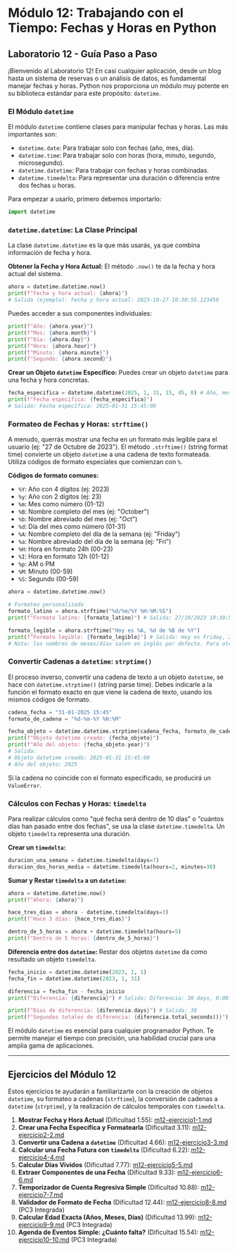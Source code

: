 # Módulo 12: Trabajando con el Tiempo: Fechas y Horas en Python

## Laboratorio 12 - Guía Paso a Paso

¡Bienvenido al Laboratorio 12! En casi cualquier aplicación, desde un blog hasta un sistema de reservas o un análisis de datos, es fundamental manejar fechas y horas. Python nos proporciona un módulo muy potente en su biblioteca estándar para este propósito: `datetime`.

### El Módulo `datetime`
El módulo `datetime` contiene clases para manipular fechas y horas. Las más importantes son:
*   `datetime.date`: Para trabajar solo con fechas (año, mes, día).
*   `datetime.time`: Para trabajar solo con horas (hora, minuto, segundo, microsegundo).
*   `datetime.datetime`: Para trabajar con fechas y horas combinadas.
*   `datetime.timedelta`: Para representar una duración o diferencia entre dos fechas u horas.

Para empezar a usarlo, primero debemos importarlo:
```python
import datetime
```

### `datetime.datetime`: La Clase Principal
La clase `datetime.datetime` es la que más usarás, ya que combina información de fecha y hora.

**Obtener la Fecha y Hora Actual:**
El método `.now()` te da la fecha y hora actual del sistema.
```python
ahora = datetime.datetime.now()
print(f"Fecha y hora actual: {ahora}")
# Salida (ejemplo): Fecha y hora actual: 2023-10-27 10:30:55.123456
```
Puedes acceder a sus componentes individuales:
```python
print(f"Año: {ahora.year}")
print(f"Mes: {ahora.month}")
print(f"Día: {ahora.day}")
print(f"Hora: {ahora.hour}")
print(f"Minuto: {ahora.minute}")
print(f"Segundo: {ahora.second}")
```

**Crear un Objeto `datetime` Específico:**
Puedes crear un objeto `datetime` para una fecha y hora concretas.
```python
fecha_especifica = datetime.datetime(2025, 1, 31, 15, 45, 0) # Año, mes, día, hora, minuto, segundo
print(f"Fecha específica: {fecha_especifica}")
# Salida: Fecha específica: 2025-01-31 15:45:00
```

### Formateo de Fechas y Horas: `strftime()`
A menudo, querrás mostrar una fecha en un formato más legible para el usuario (ej: "27 de Octubre de 2023"). El método `.strftime()` (string format time) convierte un objeto `datetime` a una cadena de texto formateada.
Utiliza códigos de formato especiales que comienzan con `%`.

**Códigos de formato comunes:**
*   `%Y`: Año con 4 dígitos (ej: 2023)
*   `%y`: Año con 2 dígitos (ej: 23)
*   `%m`: Mes como número (01-12)
*   `%B`: Nombre completo del mes (ej: "October")
*   `%b`: Nombre abreviado del mes (ej: "Oct")
*   `%d`: Día del mes como número (01-31)
*   `%A`: Nombre completo del día de la semana (ej: "Friday")
*   `%a`: Nombre abreviado del día de la semana (ej: "Fri")
*   `%H`: Hora en formato 24h (00-23)
*   `%I`: Hora en formato 12h (01-12)
*   `%p`: AM o PM
*   `%M`: Minuto (00-59)
*   `%S`: Segundo (00-59)

```python
ahora = datetime.datetime.now()

# Formateo personalizado
formato_latino = ahora.strftime("%d/%m/%Y %H:%M:%S")
print(f"Formato latino: {formato_latino}") # Salida: 27/10/2023 10:30:55

formato_legible = ahora.strftime("Hoy es %A, %d de %B de %Y")
print(f"Formato legible: {formato_legible}") # Salida: Hoy es Friday, 27 de October de 2023
# Nota: los nombres de meses/días salen en inglés por defecto. Para otros idiomas se requiere configuración adicional (locale).
```

### Convertir Cadenas a `datetime`: `strptime()`
El proceso inverso, convertir una cadena de texto a un objeto `datetime`, se hace con `datetime.strptime()` (string parse time). Debes indicarle a la función el formato exacto en que viene la cadena de texto, usando los mismos códigos de formato.

```python
cadena_fecha = "31-01-2025 15:45"
formato_de_cadena = "%d-%m-%Y %H:%M"

fecha_objeto = datetime.datetime.strptime(cadena_fecha, formato_de_cadena)
print(f"Objeto datetime creado: {fecha_objeto}")
print(f"Año del objeto: {fecha_objeto.year}")
# Salida:
# Objeto datetime creado: 2025-01-31 15:45:00
# Año del objeto: 2025
```
Si la cadena no coincide con el formato especificado, se producirá un `ValueError`.

### Cálculos con Fechas y Horas: `timedelta`
Para realizar cálculos como "qué fecha será dentro de 10 días" o "cuántos días han pasado entre dos fechas", se usa la clase `datetime.timedelta`. Un objeto `timedelta` representa una duración.

**Crear un `timedelta`:**
```python
duracion_una_semana = datetime.timedelta(days=7)
duracion_dos_horas_media = datetime.timedelta(hours=2, minutes=30)
```

**Sumar y Restar `timedelta` a un `datetime`:**
```python
ahora = datetime.datetime.now()
print(f"Ahora: {ahora}")

hace_tres_dias = ahora - datetime.timedelta(days=3)
print(f"Hace 3 días: {hace_tres_dias}")

dentro_de_5_horas = ahora + datetime.timedelta(hours=5)
print(f"Dentro de 5 horas: {dentro_de_5_horas}")
```

**Diferencia entre dos `datetime`:**
Restar dos objetos `datetime` da como resultado un objeto `timedelta`.
```python
fecha_inicio = datetime.datetime(2023, 1, 1)
fecha_fin = datetime.datetime(2023, 1, 31)

diferencia = fecha_fin - fecha_inicio
print(f"Diferencia: {diferencia}") # Salida: Diferencia: 30 days, 0:00:00

print(f"Días de diferencia: {diferencia.days}") # Salida: 30
print(f"Segundos totales de diferencia: {diferencia.total_seconds()}") # Salida: 2592000.0
```
El módulo `datetime` es esencial para cualquier programador Python. Te permite manejar el tiempo con precisión, una habilidad crucial para una amplia gama de aplicaciones.

---

## Ejercicios del Módulo 12

Estos ejercicios te ayudarán a familiarizarte con la creación de objetos `datetime`, su formateo a cadenas (`strftime`), la conversión de cadenas a `datetime` (`strptime`), y la realización de cálculos temporales con `timedelta`.

1.  **Mostrar Fecha y Hora Actual** (Dificultad 1.55): [m12-ejercicio1-1.md](m12-ejercicio1-1.md)
2.  **Crear una Fecha Específica y Formatearla** (Dificultad 3.11): [m12-ejercicio2-2.md](m12-ejercicio2-2.md)
3.  **Convertir una Cadena a `datetime`** (Dificultad 4.66): [m12-ejercicio3-3.md](m12-ejercicio3-3.md)
4.  **Calcular una Fecha Futura con `timedelta`** (Dificultad 6.22): [m12-ejercicio4-4.md](m12-ejercicio4-4.md)
5.  **Calcular Días Vividos** (Dificultad 7.77): [m12-ejercicio5-5.md](m12-ejercicio5-5.md)
6.  **Extraer Componentes de una Fecha** (Dificultad 9.33): [m12-ejercicio6-6.md](m12-ejercicio6-6.md)
7.  **Temporizador de Cuenta Regresiva Simple** (Dificultad 10.88): [m12-ejercicio7-7.md](m12-ejercicio7-7.md)
8.  **Validador de Formato de Fecha** (Dificultad 12.44): [m12-ejercicio8-8.md](m12-ejercicio8-8.md) (PC3 Integrada)
9.  **Calcular Edad Exacta (Años, Meses, Días)** (Dificultad 13.99): [m12-ejercicio9-9.md](m12-ejercicio9-9.md) (PC3 Integrada)
10. **Agenda de Eventos Simple: ¿Cuánto falta?** (Dificultad 15.54): [m12-ejercicio10-10.md](m12-ejercicio10-10.md) (PC3 Integrada)
